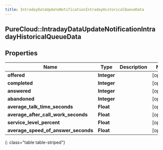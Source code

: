 ```yaml
---
title: IntradayDataUpdateNotificationIntradayHistoricalQueueData
---
```

## PureCloud::IntradayDataUpdateNotificationIntradayHistoricalQueueData

## Properties

|Name | Type | Description | Notes|
|------------ | ------------- | ------------- | -------------|
| **offered** | **Integer** |  | [optional] |
| **completed** | **Integer** |  | [optional] |
| **answered** | **Integer** |  | [optional] |
| **abandoned** | **Integer** |  | [optional] |
| **average_talk_time_seconds** | **Float** |  | [optional] |
| **average_after_call_work_seconds** | **Float** |  | [optional] |
| **service_level_percent** | **Float** |  | [optional] |
| **average_speed_of_answer_seconds** | **Float** |  | [optional] |
{: class="table table-striped"}



